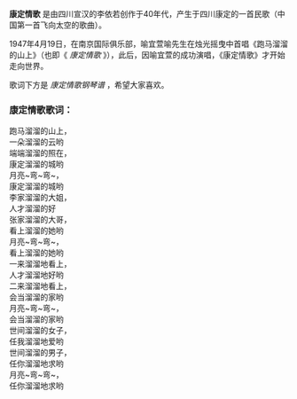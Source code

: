 

**康定情歌** 是由四川宣汉的李依若创作于40年代，产生于四川康定的一首民歌（中国第一首飞向太空的歌曲）。

  
1947年4月19日，在南京国际俱乐部，喻宜萱喻先生在烛光摇曳中首唱《跑马溜溜的山上》（也即《 _康定情歌_
》），此后，因喻宜萱的成功演唱，《康定情歌》才开始走向世界。

  
歌词下方是 _康定情歌钢琴谱_ ，希望大家喜欢。

### 康定情歌歌词：

跑马溜溜的山上，  
一朵溜溜的云哟  
端端溜溜的照在，  
康定溜溜的城哟  
月亮~弯~弯~，  
康定溜溜的城哟  
李家溜溜的大姐，  
人才溜溜的好  
张家溜溜的大哥，  
看上溜溜的她哟  
月亮~弯~弯~，  
看上溜溜的她哟  
一来溜溜地看上，  
人才溜溜地好哟  
二来溜溜地看上，  
会当溜溜的家哟  
月亮~弯~弯~，  
会当溜溜的家哟  
世间溜溜的女子，  
任我溜溜地爱哟  
世间溜溜的男子，  
任你溜溜地求哟  
月亮~弯~弯~，  
任你溜溜地求哟

